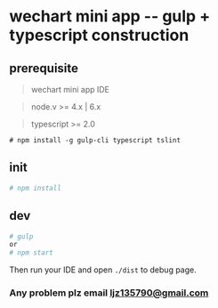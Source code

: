# wechart mini app -- gulp + typescript construction 

## prerequisite

> wechart mini app IDE

> node.v >= 4.x | 6.x

> typescript >= 2.0
```
# npm install -g gulp-cli typescript tslint
```

## init 
``` bash
# npm install
```

## dev
``` bash
# gulp
or 
# npm start
```

Then run your IDE and open ```./dist``` to debug page.

### Any problem plz email ljz135790@gmail.com